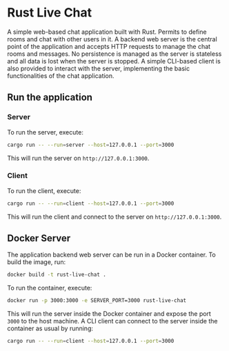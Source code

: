 # Rust Live Chat
A simple web-based chat application built with Rust. Permits to define rooms and chat with other users in it.
A backend web server is the central point of the application and accepts HTTP requests to manage the chat rooms and messages.
No persistence is managed as the server is stateless and all data is lost when the server is stopped.
A simple CLI-based client is also provided to interact with the server, implementing the basic functionalities of the chat application.

## Run the application
### Server
To run the server, execute:
```bash
cargo run -- --run=server --host=127.0.0.1 --port=3000
```
This will run the server on `http://127.0.0.1:3000`.

### Client
To run the client, execute:
```bash
cargo run -- --run=client --host=127.0.0.1 --port=3000
```
This will run the client and connect to the server on `http://127.0.0.1:3000`.

## Docker Server
The application backend web server can be run in a Docker container. To build the image, run:
```bash
docker build -t rust-live-chat .
```

To run the container, execute:
```bash
docker run -p 3000:3000 -e SERVER_PORT=3000 rust-live-chat
```

This will run the server inside the Docker container and expose the port `3000` to the host machine.
A CLI client can connect to the server inside the container as usual by running:
```bash
cargo run -- --run=client --host=127.0.0.1 --port=3000
```